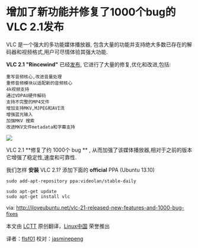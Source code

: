 增加了新功能并修复了1000个bug的VLC 2.1发布
================================================================================
VLC 是一个强大的多功能媒体播放器, 包含大量的功能并支持绝大多数已存在的解码器和视频格式,用户可尽情体验其强大功能.

**VLC 2.1 "Rincewind"** 已经[发布][1], 它进行了大量的修复,优化和改进,包括:


    重写音频核心,改进音量处理
    重修音频模块以适配新的音频核心
    4k视频支持
    通过VDPAU硬件解码
    支持不完整的MP4文件
    增加支持MKV,MJPEG和AVI流
    增强蓝光输入
    加强MKV 搜索
    改进MKV文件metadata和字幕支持


![](http://iloveubuntu.net/pictures_me/vlc%202.1%20stable%20saucy.png)


VLC 2.1  **修复了约 1000个 bug ** , 从而加强了该媒体播放器,相对于之前的版本它增强了稳定性,速度和可靠性.


我们怎样 **安装** VLC 2.1?
添加下面的 **official** PPA (Ubuntu 13.10)

    sudo add-apt-repository ppa:videolan/stable-daily
    
    sudo apt-get update
    sudo apt-get install vlc


via: http://iloveubuntu.net/vlc-21-released-new-features-and-1000-bug-fixes

本文由 [LCTT][] 原创翻译，[Linux中国][] 荣誉推出

译者：[flsf01][] 校对：[jasminepeng][]

[LCTT]:https://github.com/LCTT/TranslateProject
[Linux中国]:http://linux.cn/portal.php
[flsf01]:http://linux.cn/space/flsf01
[jasminepeng]:http://linux.cn/space/jasminepeng

[1]:http://www.videolan.org/vlc/releases/2.1.0.html

